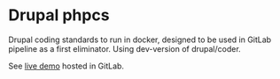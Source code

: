 # Drupal phpcs

Drupal coding standards to run in docker, designed to be used
in GitLab pipeline as a first eliminator. Using dev-version of drupal/coder.

See [live demo](https://gitlab.com/Dropa/drupalcs-demo) hosted in GitLab.
